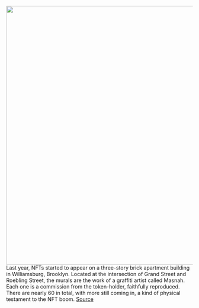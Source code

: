 <img src='https://cdn.vox-cdn.com/thumbor/Tpk1sZrL5lZIDUfIAHIaRQ44158=/0x0:2040x1360/1200x675/filters:focal(863x778:1189x1104)/cdn.vox-cdn.com/uploads/chorus_image/image/70962945/akrales_220527_5223_0016.0.jpg' width='700px' /><br/>
Last year, NFTs started to appear on a three-story brick apartment building in Williamsburg, Brooklyn. Located at the intersection of Grand Street and Roebling Street, the murals are the work of a graffiti artist called Masnah. Each one is a commission from the token-holder, faithfully reproduced. There are nearly 60 in total, with more still coming in, a kind of physical testament to the NFT boom.
<a href='https://www.theverge.com/23152315/williamsburg-nft-graffiti-grand-roebling-bayc-cryptopunk'> Source <a/>